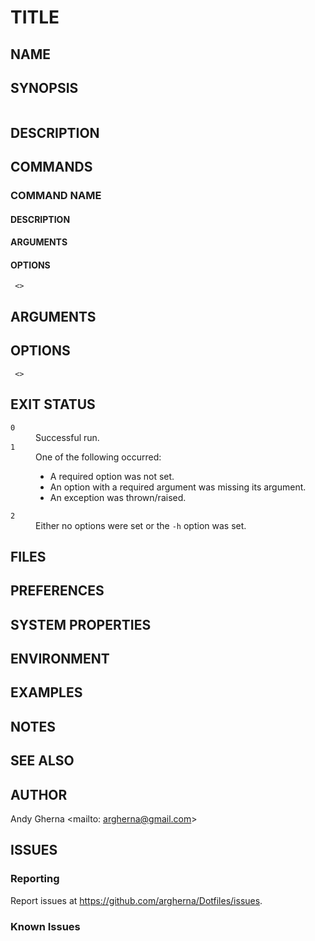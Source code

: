 # TITLE

## NAME

## SYNOPSIS

```bash
```

## DESCRIPTION

## COMMANDS

### COMMAND NAME

#### DESCRIPTION

#### ARGUMENTS

<dl>
  <dt><code></code>
  <dd>
</dl>

#### OPTIONS

<dl>
  <dt><code> &lt;&gt;</code>
  <dt><code></code>
  <dd>
</dl>

## ARGUMENTS

<dl>
  <dt><code></code>
  <dd>
</dl>

## OPTIONS

<dl>
  <dt><code> &lt;&gt;</code>
  <dt><code></code>
  <dd>
</dl>

## EXIT STATUS

<dl>
  <dt><code>0</code>
  <dd>Successful run.
  <dt><code>1</code>
  <dd>One of the following occurred:
    <ul>
      <li>A required option was not set.
      <li>An option with a required argument was missing its argument.
      <li>An exception was thrown/raised.
    </ul>
  <dt><code>2</code>
  <dd>Either no options were set or the <code>-h</code> option was set. 
</dl>

## FILES

<dl>
  <dt><code></code>
  <dd>
</dl>

## PREFERENCES

## SYSTEM PROPERTIES

## ENVIRONMENT

## EXAMPLES

## NOTES

## SEE ALSO

## AUTHOR

Andy Gherna <mailto: argherna@gmail.com>

## ISSUES

### Reporting

Report issues at https://github.com/argherna/Dotfiles/issues.

### Known Issues

